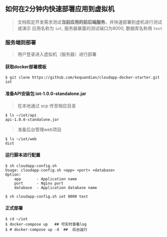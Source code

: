 ## 如何在2分钟内快速部署应用到虚拟机

> 文档假定开发需求测试**当前应用的前后端服务**，并快速部署到虚机进行测试或演示
> 应用名称为  `iot`, 服务器暴露的测试端口为8000, 数据库名称用 `test`

### 服务端则部署
> 用户登录进入虚拟机（服务器）进行部署

#### 获取docker部署模板
```shell
$ git clone https://github.com/kequandian/cloudapp-docker-starter.git  iot
```

#### 准备API安装包 iot-1.0.0-standalone.jar
> 在本地通过 scp 传至相应目录
```shell
$ ls ~/iot/api
api-1.0.0-standalone.jar
```

> 准备后台管理web项目
```shell
$ ls ~/iot/web
dist
```

#### 运行脚本进行配置
```shell
$ sh cloudapp-config.sh
Usage: cloudapp-config.sh <app> <port> <database>
Option:
    app       - Application name
    port      - Nginx port
    database  - Application database name

$ sh cloudapp-config.sh iot 8000 test
```

#### 正式部署 
```shell
$ cd ~/iot
$ docker-compose up   ## 可实时查看log
$ # docker-compose up -d  ##  后台运行
```
